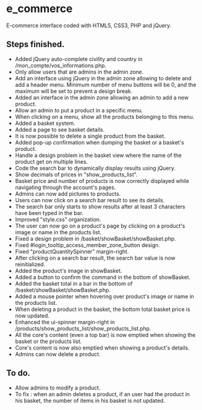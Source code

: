 # e_commerce
E-commerce interface coded with HTML5, CSS3, PHP and jQuery.

## Steps finished.
* Added jQuery auto-complete civility and country in /mon_compte/vos_informations.php.
* Only allow users that are admins in the admin zone.
* Add an interface using jQuery in the admin zone allowing to delete and add a header menu.
  Minimum number of menu buttons will be 0, and the maximum will be set to prevent a design break.
* Added an interface in the admin zone allowing an admin to add a new product.
* Allow an admin to put a product in a specific menu.
* When clicking on a menu, show all the products belonging to this menu.
* Added a basket system.
* Added a page to see basket details.
* It is now possible to delete a single product from the basket.
* Added pop-up confirmation when dumping the basket or a basket's product.
* Handle a design problem in the basket view where the name of the product get on multiple lines.
* Code the search bar to dynamically display results using jQuery.
* Show decimals of prices in "show_products_list".
* Basket price and number of products is now correctly displayed while navigating
  through the account's pages.
* Admins can now add pictures to products.
* Users can now click on a search bar result to see its details.
* The search bar only starts to show results after at least 3 characters have been typed
  in the bar.
* Improved "style.css" organization.
* The user can now go on a product's page by clicking on a product's image or name
  in the products list.
* Fixed a design problem in /basket/showBasket/showBasket.php.
* Fixed #login_tooltip_access_member_zone_button design.
* Fixed "productQuantitySpinner" margin-right.
* After clicking on a search bar result, the search bar value is now reinitialized.
* Added the product's image in showBasket.
* Added a button to confirm the command in the bottom of showBasket.
* Added the basket total in a bar in the bottom of /basket/showBasket/showBasket.php.
* Added a mouse pointer when hovering over product's image or name in the products list.
* When deleting a product in the basket, the bottom total basket price is now updated.
* Enhanced the ui-spinner margin-right in /products/show_products_list/show_products_list.php.
* All the core's content (even a top bar) is now emptied when showing the basket
  or the products list.
* Core's content is now also emptied when showing a product's details.
* Admins can now delete a product.

## To do.
* Allow admins to modify a product.
* To fix : when an admin deletes a product, if an user had the product in his basket,
  the number of items in his basket is not updated.
